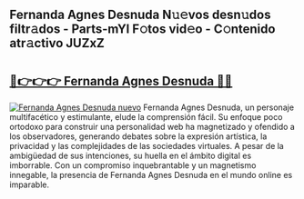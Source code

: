 ## Fernanda Agnes Desnuda N𝚞𝚎vos desn𝚞dos filtr𝚊dos - Parts-mYl F𝚘tos vid𝚎o - C𝚘ntenido atr𝚊ctivo JUZxZ

# <h2><a href="http://mbdry4.tromn.icu/?c=Fernanda+Agnes+Desnuda">🔗👉👉👉 Fernanda Agnes Desnuda 🔗🔗</a></h2>

[![Fernanda Agnes Desnuda nuevo](https://i.imgur.com/pEAQMta.gif)](http://mbdry4.tromn.icu/?c=Fernanda+Agnes+Desnuda)
Fernanda Agnes Desnuda, un personaje multifacético y estimulante, elude la comprensión fácil. Su enfoque poco ortodoxo para construir una personalidad web ha magnetizado y ofendido a los observadores, generando debates sobre la expresión artística, la privacidad y las complejidades de las sociedades virtuales. A pesar de la ambigüedad de sus intenciones, su huella en el ámbito digital es imborrable. Con un compromiso inquebrantable y un magnetismo innegable, la presencia de Fernanda Agnes Desnuda en el mundo online es imparable.
